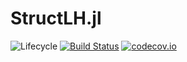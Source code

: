# StructLH.jl

![Lifecycle](https://img.shields.io/badge/lifecycle-experimental-orange.svg)<!--
![Lifecycle](https://img.shields.io/badge/lifecycle-maturing-blue.svg)
![Lifecycle](https://img.shields.io/badge/lifecycle-stable-green.svg)
![Lifecycle](https://img.shields.io/badge/lifecycle-retired-orange.svg)
![Lifecycle](https://img.shields.io/badge/lifecycle-archived-red.svg)
![Lifecycle](https://img.shields.io/badge/lifecycle-dormant-blue.svg) -->
[![Build Status](https://travis-ci.com/hendri54/StructLH.jl.svg?branch=master)](https://travis-ci.com/hendri54/StructLH.jl)
[![codecov.io](http://codecov.io/github/hendri54/StructLH.jl/coverage.svg?branch=master)](http://codecov.io/github/hendri54/StructLH.jl?branch=master)
